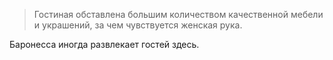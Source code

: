 > Гостиная обставлена большим количеством качественной мебели и украшений, за чем чувствуется женская рука.

Баронесса иногда развлекает гостей здесь.